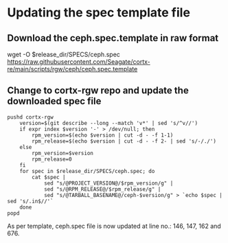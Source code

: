 # Updating the spec template file

## Download the ceph.spec.template in raw format
wget -O $release_dir/SPECS/ceph.spec https://raw.githubusercontent.com/Seagate/cortx-re/main/scripts/rgw/ceph/ceph.spec.template

## Change to cortx-rgw repo and update the downloaded spec file

```
pushd cortx-rgw
    version=$(git describe --long --match 'v*' | sed 's/^v//')
    if expr index $version '-' > /dev/null; then
        rpm_version=$(echo $version | cut -d - -f 1-1)
        rpm_release=$(echo $version | cut -d - -f 2- | sed 's/-/./')
    else
        rpm_version=$version
        rpm_release=0
    fi
    for spec in $release_dir/SPECS/ceph.spec; do
        cat $spec |
            sed "s/@PROJECT_VERSION@/$rpm_version/g" |
            sed "s/@RPM_RELEASE@/$rpm_release/g" |
            sed "s/@TARBALL_BASENAME@/ceph-$version/g" > `echo $spec | sed 's/.in$//'`
    done
popd
```

As per template, ceph.spec file is now updated at line no.: 146, 147, 162 and 676.
